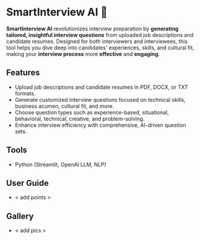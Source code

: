 # SmartInterview AI 🚀
<b>SmartInterview AI</b> revolutionizes interview preparation by <b>generating tailored, insightful interview questions</b> from uploaded job descriptions and candidate resumes. Designed for both interviewers and interviewees, this tool helps you dive deep into candidates' experiences, skills, and cultural fit, making your <b>interview process</b> more <b>effective</b> and <b>engaging</b>.

## Features
- Upload job descriptions and candidate resumes in PDF, DOCX, or TXT formats.
- Generate customized interview questions focused on technical skills, business acumen, cultural fit, and more.
- Choose question types such as experience-based, situational, behavioral, technical, creative, and problem-solving.
- Enhance interview efficiency with comprehensive, AI-driven question sets.

## Tools
- Python (Streamlit, OpenAI LLM, NLP)

## User Guide
- < add points >

## Gallery
- < add pics >
